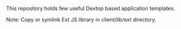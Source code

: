 This repository holds few useful Dextop based application templates.

Note: Copy or symlink Ext JS library in client/lib/ext directory.